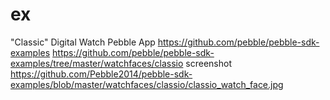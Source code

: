 ex
==
"Classic" Digital Watch Pebble App
https://github.com/pebble/pebble-sdk-examples
https://github.com/pebble/pebble-sdk-examples/tree/master/watchfaces/classio
screenshot
https://github.com/Pebble2014/pebble-sdk-examples/blob/master/watchfaces/classio/classio_watch_face.jpg
